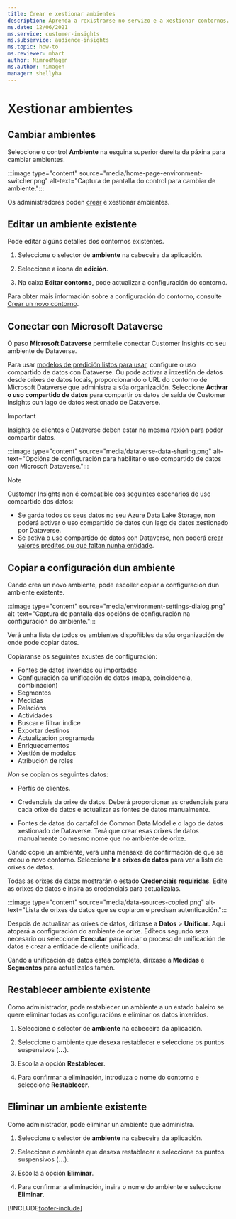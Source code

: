```yaml
---
title: Crear e xestionar ambientes
description: Aprenda a rexistrarse no servizo e a xestionar contornos.
ms.date: 12/06/2021
ms.service: customer-insights
ms.subservice: audience-insights
ms.topic: how-to
ms.reviewer: mhart
author: NimrodMagen
ms.author: nimagen
manager: shellyha
---
```


# <a name="manage-environments"></a>Xestionar ambientes



## <a name="switch-environments"></a>Cambiar ambientes

Seleccione o control **Ambiente** na esquina superior dereita da páxina para cambiar ambientes.

:::image type="content" source="media/home-page-environment-switcher.png" alt-text="Captura de pantalla do control para cambiar de ambiente.":::

Os administradores poden [crear](create-environment.md) e xestionar ambientes.

## <a name="edit-an-existing-environment"></a>Editar un ambiente existente

Pode editar algúns detalles dos contornos existentes.

1.  Seleccione o selector de **ambiente** na cabeceira da aplicación.

2.  Seleccione a icona de **edición**.

3. Na caixa **Editar contorno**, pode actualizar a configuración do contorno.

Para obter máis información sobre a configuración do contorno, consulte [Crear un novo contorno](create-environment.md).

## <a name="connect-to-microsoft-dataverse"></a>Conectar con Microsoft Dataverse
   
O paso **Microsoft Dataverse** permítelle conectar Customer Insights co seu ambiente de Dataverse.

Para usar [modelos de predición listos para usar](predictions-overview.md#out-of-box-models), configure o uso compartido de datos con Dataverse. Ou pode activar a inxestión de datos desde orixes de datos locais, proporcionando o URL do contorno de Microsoft Dataverse que administra a súa organización. Seleccione **Activar o uso compartido de datos** para compartir os datos de saída de Customer Insights cun lago de datos xestionado de Dataverse.

> [!IMPORTANT]
> Insights de clientes e Dataverse deben estar na mesma rexión para poder compartir datos.

:::image type="content" source="media/dataverse-data-sharing.png" alt-text="Opcións de configuración para habilitar o uso compartido de datos con Microsoft Dataverse.":::

> [!NOTE]
> Customer Insights non é compatible cos seguintes escenarios de uso compartido dos datos:
> - Se garda todos os seus datos no seu Azure Data Lake Storage, non poderá activar o uso compartido de datos cun lago de datos xestionado por Dataverse.
> - Se activa o uso compartido de datos con Dataverse, non poderá [crear valores preditos ou que faltan nunha entidade](predictions.md).

## <a name="copy-the-environment-configuration"></a>Copiar a configuración dun ambiente

Cando crea un novo ambiente, pode escoller copiar a configuración dun ambiente existente. 

:::image type="content" source="media/environment-settings-dialog.png" alt-text="Captura de pantalla das opcións de configuración na configuración do ambiente.":::

Verá unha lista de todos os ambientes dispoñibles da súa organización de onde pode copiar datos.

Copiaranse os seguintes axustes de configuración:

- Fontes de datos inxeridas ou importadas
- Configuración da unificación de datos (mapa, coincidencia, combinación)
- Segmentos
- Medidas
- Relacións
- Actividades
- Buscar e filtrar índice
- Exportar destinos
- Actualización programada
- Enriquecementos
- Xestión de modelos
- Atribución de roles

*Non* se copian os seguintes datos:

- Perfís de clientes.
- Credenciais da orixe de datos. Deberá proporcionar as credenciais para cada orixe de datos e actualizar as fontes de datos manualmente.

- Fontes de datos do cartafol de Common Data Model e o lago de datos xestionado de Dataverse. Terá que crear esas orixes de datos manualmente co mesmo nome que no ambiente de orixe.

Cando copie un ambiente, verá unha mensaxe de confirmación de que se creou o novo contorno. Seleccione **Ir a orixes de datos** para ver a lista de orixes de datos.

Todas as orixes de datos mostrarán o estado **Credenciais requiridas**. Edite as orixes de datos e insira as credenciais para actualizalas.

:::image type="content" source="media/data-sources-copied.png" alt-text="Lista de orixes de datos que se copiaron e precisan autenticación.":::

Despois de actualizar as orixes de datos, diríxase a **Datos** > **Unificar**. Aquí atopará a configuración do ambiente de orixe. Edíteos segundo sexa necesario ou seleccione **Executar** para iniciar o proceso de unificación de datos e crear a entidade de cliente unificada.

Cando a unificación de datos estea completa, diríxase a **Medidas** e **Segmentos** para actualizalos tamén.

## <a name="reset-an-existing-environment"></a>Restablecer ambiente existente

Como administrador, pode restablecer un ambiente a un estado baleiro se quere eliminar todas as configuracións e eliminar os datos inxeridos.

1.  Seleccione o selector de **ambiente** na cabeceira da aplicación. 

2.  Seleccione o ambiente que desexa restablecer e seleccione os puntos suspensivos (**...**). 

3. Escolla a opción **Restablecer**. 

4.  Para confirmar a eliminación, introduza o nome do contorno e seleccione **Restablecer**.

## <a name="delete-an-existing-environment"></a>Eliminar un ambiente existente

Como administrador, pode eliminar un ambiente que administra.

1.  Seleccione o selector de **ambiente** na cabeceira da aplicación.

2.  Seleccione o ambiente que desexa restablecer e seleccione os puntos suspensivos (**...**). 

3. Escolla a opción **Eliminar**. 

4.  Para confirmar a eliminación, insira o nome do ambiente e seleccione **Eliminar**.


[!INCLUDE[footer-include](../includes/footer-banner.md)]
